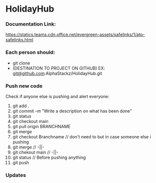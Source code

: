 # HolidayHub

### Documentation Link:
https://statics.teams.cdn.office.net/evergreen-assets/safelinks/1/atp-safelinks.html

### Each person should:
- git clone
- (DESTINATION TO PROJECT ON GITHUB) EX: git@github.com:AlphaStackz/HolidayHub.git

### Push new code
Check if anyone else is pushing and alert everyone:
1. git add .
2. git commit -m "Write a description on what has been done"
3. git status
4. git checkout main
5. git pull origin BRANCHNAME
6. git merge
7. git checkout Branchname // don't need to but in case someone else i pushing
8. git merge               // -||-
9. git chekout main        // -||-
10. git status             // Before pushing anything
11. git push

### Updates


